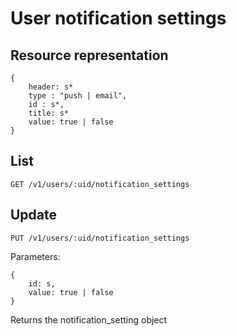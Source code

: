 # User notification settings

## Resource representation

    {
        header: s*
        type : "push | email",
        id : s*,
        title: s*
        value: true | false
    }

## List

    GET /v1/users/:uid/notification_settings

## Update

    PUT /v1/users/:uid/notification_settings

Parameters:

    {
        id: s,
        value: true | false
    }


Returns the notification_setting object
